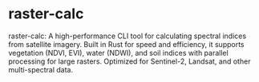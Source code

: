 # raster-calc
raster-calc: A high-performance CLI tool for calculating spectral indices from satellite imagery. Built in Rust for speed and efficiency, it supports vegetation (NDVI, EVI), water (NDWI), and soil indices with parallel processing for large rasters. Optimized for Sentinel-2, Landsat, and other multi-spectral data.
